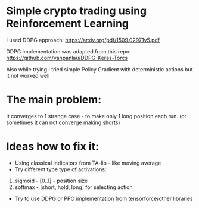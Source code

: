 # Simple crypto trading using Reinforcement Learning

I used DDPG approach:
https://arxiv.org/pdf/1509.02971v5.pdf

DDPG implementation was adapted from this repo:
https://github.com/yanpanlau/DDPG-Keras-Torcs

Also while trying I tried simple Policy Gradient with deterministic actions but it not worked well

# The main problem:
It converges to 1 strange case - to make only 1 long position each run.
(or sometimes it can not converge making shorts)


# Ideas how to fix it:
* Using classical indicators from TA-lib - like moving average 
* Try different type type of activations:  
1) sigmoid - [0..1] - position size
2) softmax - [short, hold, long] for selecting action
* Try to use DDPG or PPO implementation from tensorforce/other libraries